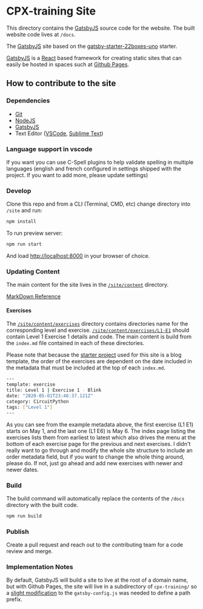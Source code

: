# CPX-training Site

This directory contains the [GatsbyJS](https://www.gatsbyjs.org) source code for the website. The built website code lives at `/docs`.

The [GatsbyJS](https://www.gatsbyjs.org) site based on the [gatsby-starter-22boxes-uno](https://www.gatsbyjs.org/starters/iamtherealgd/gatsby-starter-22boxes-uno/) starter.

[GatsbyJS](https://www.gatsbyjs.org) is a [React](https://reactjs.org) based framework for creating static sites that can easily be hosted in spaces such at [Github Pages](https://pages.github.com).

## How to contribute to the site

### Dependencies

- [Git](https://git-scm.com)
- [NodeJS](https://nodejs.org/en/)
- [GatsbyJS](https://www.gatsbyjs.org/docs/quick-start)
- Text Editor ([VSCode](https://code.visualstudio.com), [Sublime Text](https://www.sublimetext.com))

### Language support in vscode

If you want you can use C-Spell plugins to help validate spelling in multiple languages (english and french configured in settings shipped with the project. If you want to add more, please update settings)


### Develop

Clone this repo and from a CLI (Terminal, CMD, etc) change directory into `/site` and run:

```bash
npm install
```

To run preview server:

```bash
npm run start
```

And load [http://localhost:8000](http://localhost:8000) in your browser of choice.

### Updating Content

The main content for the site lives in the [`/site/content`](https://github.com/MorganStanley/cpx-training/tree/master/site/content) directory.

[MarkDown Reference](https://daringfireball.net/projects/markdown/syntax)

#### Exercises

The [`/site/content/exercises`](https://github.com/MorganStanley/cpx-training/tree/master/site/content/exercises) directory contains directories name for the corresponding level and exercise. [`/site/content/exercises/L1-E1`](https://github.com/MorganStanley/cpx-training/tree/master/site/content/exercises/L1-E1) should contain Level 1 Exercise 1 details and code. The main content is build from the `index.md` file contained in each of these directories.

Please note that because the [starter project](https://www.gatsbyjs.org/starters/iamtherealgd/gatsby-starter-22boxes-uno/) used for this site is a blog template, the order of the exercises are dependent on the date included in the metadata that must be included at the top of each `index.md`.

```bash
---
template: exercise
title: Level 1 | Exercise 1 - Blink
date: "2020-05-01T23:46:37.121Z"
category: CircuitPython
tags: ["Level 1"]
---
```

As you can see from the example metadata above, the first exercise (L1 E1) starts on May 1, and the last one (L1 E6) is May 6. The index page listing the exercises lists them from earliest to latest which also drives the menu at the bottom of each exercise page for the previous and next exercises. I didn't really want to go through and modify the whole site structure to include an order metadata field, but if you want to change the whole thing around, please do. If not, just go ahead and add new exercises with newer and newer dates.

### Build

The build command will automatically replace the contents of the `/docs` directory with the built code.

```bash
npm run build
```

### Publish

Create a pull request and reach out to the contributing team for a code review and merge.

### Implementation Notes

By default, GatsbyJS will build a site to live at the root of a domain name, but with Github Pages, the site will live in a subdirectory of `cpx-training/` so a [slight modification](https://www.gatsbyjs.org/docs/path-prefix/) to the `gatsby-config.js` was needed to define a path prefix.
